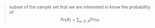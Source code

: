 >subset of the sample set that we are interested in know the probability of 
$$Pr(A) = \sum_{\omega\in A} Pr(\omega$$ 